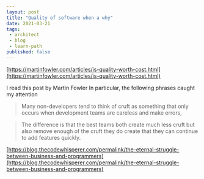 ```yaml
---
layout: post
title: "Quality of software when a why"
date: 2021-03-21
tags:
 - architect
 - blog
 - learn-path
published: false
---
```


[https://martinfowler.com/articles/is-quality-worth-cost.html](https://martinfowler.com/articles/is-quality-worth-cost.html)

I read this post by Martin Fowler
In particular, the following phrases caught my attention

>Many non-developers tend to think of cruft as something that only occurs when development teams are careless and make errors,

>The difference is that the best teams both create much less cruft but also remove enough of the cruft they do create that they can continue to add features quickly.

[https://blog.thecodewhisperer.com/permalink/the-eternal-struggle-between-business-and-programmers](https://blog.thecodewhisperer.com/permalink/the-eternal-struggle-between-business-and-programmers)

